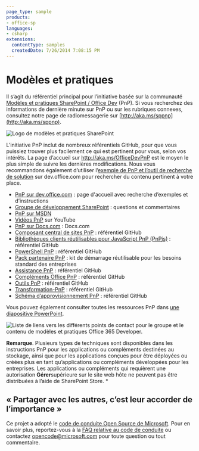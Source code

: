 ```yaml
---
page_type: sample
products:
- office-sp
languages:
- csharp
extensions:
  contentType: samples
  createdDate: 7/26/2014 7:08:15 PM
---
```

# Modèles et pratiques #
Il s’agit du référentiel principal pour l’initiative basée sur la communauté [Modèles et pratiques SharePoint / Office Dev](http://aka.ms/OfficeDevPnP) (PnP). Si vous recherchez des informations de dernière minute sur PnP ou sur les rubriques connexes, consultez notre page de radiomessagerie sur [http://aka.ms/sppnp](http://aka.ms/sppnp). 

![Logo de modèles et pratiques SharePoint](https://developer.microsoft.com/en-us/sharepoint/blogs/wp-content/uploads/2019/03/SharePoint_PnP_mark_fullcolor.png)

L’initiative PnP inclut de nombreux référentiels GitHub, pour que vous puissiez trouver plus facilement ce qui est pertinent pour vous, selon vos intérêts. La page d’accueil sur http://aka.ms/OfficeDevPnP est le moyen le plus simple de suivre les dernières modifications. Nous vous recommandons également d’utiliser l’[exemple de PnP et l’outil de recherche de solution](http://dev.office.com/patterns-and-practices-resources) sur dev.office.com pour rechercher du contenu pertinent à votre place. 

- [PnP sur dev.office.com](http://aka.ms/OfficeDevPnP) : page d'accueil avec recherche d’exemples et d’instructions
- [Groupe de développement SharePoint](http://aka.ms/sppnp-community) : questions et commentaires
- [PnP sur MSDN](http://aka.ms/OfficeDevPnPMSDN) 
- [Vidéos PnP](http://aka.ms/sppnp-videos) sur YouTube
- [PnP sur Docs.com](https://docs.com/OfficeDevPnP) : Docs.com
- [Composant central de sites PnP](http://aka.ms/officedevpnpsitescore) : référentiel GitHub 
- [Bibliothèques clients réutilisables pour JavaScript PnP (PnPjs)](https://github.com/pnp/pnpjs) : référentiel GitHub
- [PowerShell PnP](http://aka.ms/officedevpnppowershell) : référentiel GitHub
- [Pack partenaire PnP](https://github.com/OfficeDev/PnP-partner-pack) : kit de démarrage réutilisable pour les besoins standard des entreprises
- [Assistance PnP](http://aka.ms/OfficeDevPnPGuidance) : référentiel GitHub
- [Compléments Office PnP](http://aka.ms/officedevpnpofficeaddins) : référentiel GitHub
- [Outils PnP](https://github.com/OfficeDev/PnP-Tools) : référentiel GitHub
- [Transformation-PnP](https://github.com/OfficeDev/PnP-Transformation) : référentiel GitHub 
- [Schéma d’approvisionnement PnP](https://github.com/OfficeDev/PnP-provisioning-schema) : référentiel GitHub 

Vous pouvez également consulter toutes les ressources PnP dans [une diapositive PowerPoint](https://docs.com/OfficeDevPnP/9085/office-dev-pnp-resources).

![Liste de liens vers les différents points de contact pour le groupe et le contenu de modèles et pratiques Office 365 Developer.](http://i.imgur.com/TtNMeTn.png)

**Remarque**. Plusieurs types de techniques sont disponibles dans les instructions PnP pour les applications ou compléments destinées au stockage, ainsi que pour les applications conçues pour être déployées ou créées plus en tant qu’applications ou compléments développées pour les entreprises. Les applications ou compléments qui requièrent une autorisation **Gérer**supérieure sur le site web hôte ne peuvent pas être distribuées à l’aide de SharePoint Store. \*

## « Partager avec les autres, c’est leur accorder de l’importance » 

Ce projet a adopté le [code de conduite Open Source de Microsoft](https://opensource.microsoft.com/codeofconduct/). Pour en savoir plus, reportez-vous à la [FAQ relative au code de conduite](https://opensource.microsoft.com/codeofconduct/faq/) ou contactez [opencode@microsoft.com](mailto:opencode@microsoft.com) pour toute question ou tout commentaire. 
  
